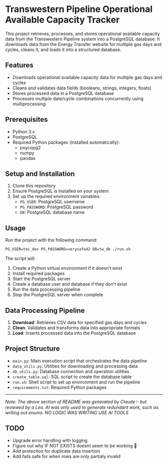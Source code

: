 # Transwestern Pipeline Operational Available Capacity Tracker

This project retrieves, processes, and stores operational available capacity data from the Transwestern Pipeline system into a PostgreSQL database. It downloads data from the Energy Transfer website for multiple gas days and cycles, cleans it, and loads it into a structured database.

## Features

- Downloads operational available capacity data for multiple gas days and cycles
- Cleans and validates data fields (booleans, strings, integers, floats)
- Stores processed data in a PostgreSQL database
- Processes multiple date/cycle combinations concurrently using multiprocessing

## Prerequisites

- Python 3.x
- PostgreSQL
- Required Python packages (installed automatically):
  - psycopg2
  - numpy
  - pandas

## Setup and Installation

1. Clone this repository
2. Ensure PostgreSQL is installed on your system
3. Set up the required environment variables:
   - `PG_USER`: PostgreSQL username
   - `PG_PASSWORD`: PostgreSQL password
   - `DB`: PostgreSQL database name

## Usage

Run the project with the following command:

```
PG_USER=tec_dev PG_PASSWORD=verysafe42 DB=tw_db ./run.sh
```

The script will:
1. Create a Python virtual environment if it doesn't exist
2. Install required packages
3. Start the PostgreSQL server
4. Create a database user and database if they don't exist
5. Run the data processing pipeline
6. Stop the PostgreSQL server when complete

## Data Processing Pipeline

1. **Download**: Retrieves CSV data for specified gas days and cycles
2. **Clean**: Validates and transforms data into appropriate formats
3. **Load**: Inserts processed data into the PostgreSQL database

## Project Structure

- `main.py`: Main execution script that orchestrates the data pipeline
- `data_utils.py`: Utilities for downloading and processing data
- `db_utils.py`: Database connection and operation utilities
- `create_table.sql`: SQL script to create the database table
- `run.sh`: Shell script to set up environment and run the pipeline
- `requirements.txt`: Required Python packages

---

*Note: The above section of README was generated by Claude✨ but reviewed by a Leo. AI was only used to generate redundant work, such as writing out enums. NO LOGIC WAS WRITING USE AI TOOLS*

## TODO 
- Upgrade error handling with logging
- Figure out why IF NOT EXISTS doesnt seem to be working 🤷
- Add protection for duplicate data insertion
- Add fails safe for when rows are only partialy invalid


